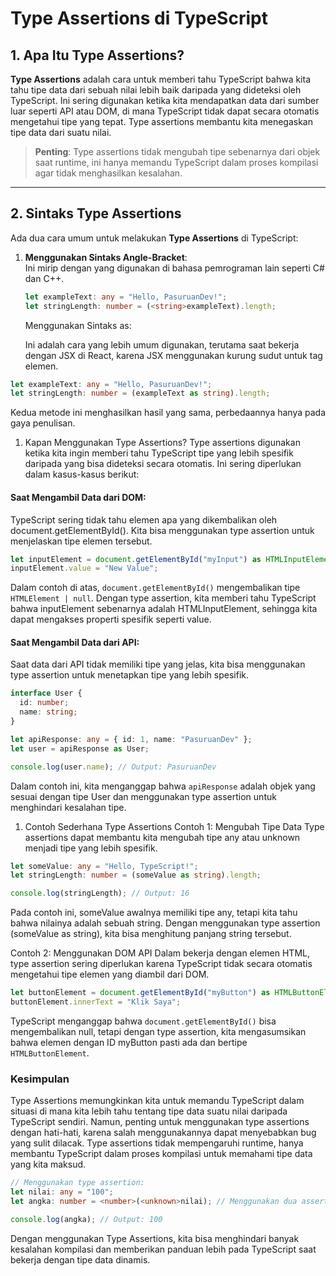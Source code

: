 # Type Assertions di TypeScript

## 1. Apa Itu Type Assertions?

**Type Assertions** adalah cara untuk memberi tahu TypeScript bahwa kita tahu tipe data dari sebuah nilai lebih baik daripada yang dideteksi oleh TypeScript. Ini sering digunakan ketika kita mendapatkan data dari sumber luar seperti API atau DOM, di mana TypeScript tidak dapat secara otomatis mengetahui tipe yang tepat. Type assertions membantu kita menegaskan tipe data dari suatu nilai.

> **Penting**: Type assertions tidak mengubah tipe sebenarnya dari objek saat runtime, ini hanya memandu TypeScript dalam proses kompilasi agar tidak menghasilkan kesalahan.

---

## 2. Sintaks Type Assertions

Ada dua cara umum untuk melakukan **Type Assertions** di TypeScript:

1. **Menggunakan Sintaks Angle-Bracket**:  
    Ini mirip dengan yang digunakan di bahasa pemrograman lain seperti C# dan C++.

   ```ts
   let exampleText: any = "Hello, PasuruanDev!";
   let stringLength: number = (<string>exampleText).length;
   ```

   Menggunakan Sintaks as:

   Ini adalah cara yang lebih umum digunakan, terutama saat bekerja dengan JSX di React, karena JSX menggunakan kurung sudut untuk tag elemen.

```ts
let exampleText: any = "Hello, PasuruanDev!";
let stringLength: number = (exampleText as string).length;
```

Kedua metode ini menghasilkan hasil yang sama, perbedaannya hanya pada gaya penulisan.

1. Kapan Menggunakan Type Assertions?
   Type assertions digunakan ketika kita ingin memberi tahu TypeScript tipe yang lebih spesifik daripada yang bisa dideteksi secara otomatis. Ini sering diperlukan dalam kasus-kasus berikut:

#### Saat Mengambil Data dari DOM:

TypeScript sering tidak tahu elemen apa yang dikembalikan oleh document.getElementById(). Kita bisa menggunakan type assertion untuk menjelaskan tipe elemen tersebut.

```ts
let inputElement = document.getElementById("myInput") as HTMLInputElement;
inputElement.value = "New Value";
```

Dalam contoh di atas, `document.getElementById()` mengembalikan tipe `HTMLElement | null`. Dengan type assertion, kita memberi tahu TypeScript bahwa inputElement sebenarnya adalah HTMLInputElement, sehingga kita dapat mengakses properti spesifik seperti value.

#### Saat Mengambil Data dari API:

Saat data dari API tidak memiliki tipe yang jelas, kita bisa menggunakan type assertion untuk menetapkan tipe yang lebih spesifik.

```ts
interface User {
  id: number;
  name: string;
}

let apiResponse: any = { id: 1, name: "PasuruanDev" };
let user = apiResponse as User;

console.log(user.name); // Output: PasuruanDev
```

Dalam contoh ini, kita menganggap bahwa `apiResponse` adalah objek yang sesuai dengan tipe User dan menggunakan type assertion untuk menghindari kesalahan tipe.

1. Contoh Sederhana Type Assertions
   Contoh 1: Mengubah Tipe Data
   Type assertions dapat membantu kita mengubah tipe any atau unknown menjadi tipe yang lebih spesifik.

```ts
let someValue: any = "Hello, TypeScript!";
let stringLength: number = (someValue as string).length;

console.log(stringLength); // Output: 16
```

Pada contoh ini, someValue awalnya memiliki tipe any, tetapi kita tahu bahwa nilainya adalah sebuah string. Dengan menggunakan type assertion (someValue as string), kita bisa menghitung panjang string tersebut.

Contoh 2: Menggunakan DOM API
Dalam bekerja dengan elemen HTML, type assertion sering diperlukan karena TypeScript tidak secara otomatis mengetahui tipe elemen yang diambil dari DOM.

```ts
let buttonElement = document.getElementById("myButton") as HTMLButtonElement;
buttonElement.innerText = "Klik Saya";
```

TypeScript menganggap bahwa `document.getElementById()` bisa mengembalikan null, tetapi dengan type assertion, kita mengasumsikan bahwa elemen dengan ID myButton pasti ada dan bertipe `HTMLButtonElement`.

### Kesimpulan

Type Assertions memungkinkan kita untuk memandu TypeScript dalam situasi di mana kita lebih tahu tentang tipe data suatu nilai daripada TypeScript sendiri. Namun, penting untuk menggunakan type assertions dengan hati-hati, karena salah menggunakannya dapat menyebabkan bug yang sulit dilacak. Type assertions tidak mempengaruhi runtime, hanya membantu TypeScript dalam proses kompilasi untuk memahami tipe data yang kita maksud.

```ts
// Menggunakan type assertion:
let nilai: any = "100";
let angka: number = <number>(<unknown>nilai); // Menggunakan dua assertions

console.log(angka); // Output: 100
```

Dengan menggunakan Type Assertions, kita bisa menghindari banyak kesalahan kompilasi dan memberikan panduan lebih pada TypeScript saat bekerja dengan tipe data dinamis.
